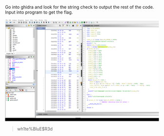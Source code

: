 Go into ghidra and look for the string check to output the rest of the code. Input into program to get the flag.

![image0](./image0.png)

> wh1te%BluE$R3d